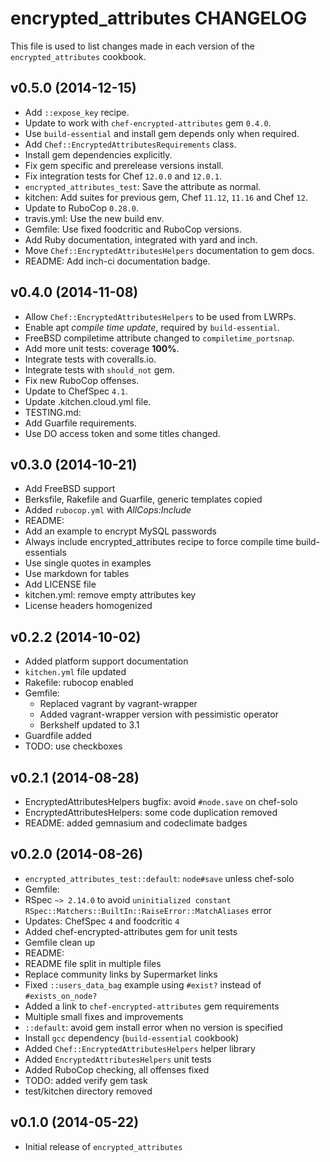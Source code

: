 encrypted_attributes CHANGELOG
==============================

This file is used to list changes made in each version of the `encrypted_attributes` cookbook.

## v0.5.0 (2014-12-15)

* Add `::expose_key` recipe.
* Update to work with `chef-encrypted-attributes` gem `0.4.0`.
 * Use `build-essential` and install gem depends only when required.
 * Add `Chef::EncryptedAttributesRequirements` class.
 * Install gem dependencies explicitly.
* Fix gem specific and prerelease versions install.
* Fix integration tests for Chef `12.0.0` and `12.0.1`.
* `encrypted_attributes_test`: Save the attribute as normal.
* kitchen: Add suites for previous gem, Chef `11.12`, `11.16` and Chef `12`.
* Update to RuboCop `0.28.0`.
* travis.yml: Use the new build env.
* Gemfile: Use fixed foodcritic and RuboCop versions.
* Add Ruby documentation, integrated with yard and inch.
 * Move `Chef::EncryptedAttributesHelpers` documentation to gem docs.
* README: Add inch-ci documentation badge.

## v0.4.0 (2014-11-08)

* Allow `Chef::EncryptedAttributesHelpers` to be used from LWRPs.
* Enable apt *compile time update*, required by `build-essential`.
* FreeBSD compiletime attribute changed to `compiletime_portsnap`.
* Add more unit tests: coverage **100%**.
* Integrate tests with coveralls.io.
* Integrate tests with `should_not` gem.
* Fix new RuboCop offenses.
* Update to ChefSpec `4.1`.
* Update .kitchen.cloud.yml file.
* TESTING.md:
 * Add Guarfile requirements.
 * Use DO access token and some titles changed.

## v0.3.0 (2014-10-21)

* Add FreeBSD support
* Berksfile, Rakefile and Guarfile, generic templates copied
* Added `rubocop.yml` with *AllCops:Include*
* README:
 * Add an example to encrypt MySQL passwords
 * Always include encrypted_attributes recipe to force compile time build-essentials
 * Use single quotes in examples
 * Use markdown for tables
* Add LICENSE file
* kitchen.yml: remove empty attributes key
* License headers homogenized

## v0.2.2 (2014-10-02)

* Added platform support documentation
* `kitchen.yml` file updated
* Rakefile: rubocop enabled
* Gemfile:
  * Replaced vagrant by vagrant-wrapper
  * Added vagrant-wrapper version with pessimistic operator
  * Berkshelf updated to 3.1
* Guardfile added
* TODO: use checkboxes

## v0.2.1 (2014-08-28)

* EncryptedAttributesHelpers bugfix: avoid `#node.save` on chef-solo
* EncryptedAttributesHelpers: some code duplication removed
* README: added gemnasium and codeclimate badges

## v0.2.0 (2014-08-26)

* `encrypted_attributes_test::default`: `node#save` unless chef-solo
* Gemfile:
 * RSpec `~> 2.14.0` to avoid `uninitialized constant RSpec::Matchers::BuiltIn::RaiseError::MatchAliases` error
 * Updates: ChefSpec `4` and foodcritic `4`
 * Added chef-encrypted-attributes gem for unit tests
 * Gemfile clean up
* README:
 * README file split in multiple files
 * Replace community links by Supermarket links
 * Fixed `::users_data_bag` example using `#exist?` instead of `#exists_on_node?`
 * Added a link to `chef-encrypted-attributes` gem requirements
 * Multiple small fixes and improvements
* `::default`: avoid gem install error when no version is specified
* Install `gcc` dependency (`build-essential` cookbook)
* Added `Chef::EncryptedAttributesHelpers` helper library
 * Added `EncryptedAttributesHelpers` unit tests
* Added RuboCop checking, all offenses fixed
* TODO: added verify gem task
* test/kitchen directory removed

## v0.1.0 (2014-05-22)

* Initial release of `encrypted_attributes`
